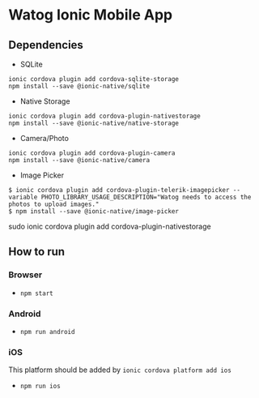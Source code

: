 # Watog Ionic Mobile App 

## Dependencies

- SQLite

```
ionic cordova plugin add cordova-sqlite-storage  
npm install --save @ionic-native/sqlite  
```

- Native Storage

```
ionic cordova plugin add cordova-plugin-nativestorage    
npm install --save @ionic-native/native-storage  
```
- Camera/Photo

```  
ionic cordova plugin add cordova-plugin-camera    
npm install --save @ionic-native/camera  
```  

- Image Picker  

```  
$ ionic cordova plugin add cordova-plugin-telerik-imagepicker --variable PHOTO_LIBRARY_USAGE_DESCRIPTION="Watog needs to access the photos to upload images."
$ npm install --save @ionic-native/image-picker

```  

sudo ionic cordova plugin add cordova-plugin-nativestorage

## How to run

### Browser

- `npm start`   

### Android  

- `npm run android`  

### iOS
This platform should be added by `ionic cordova platform add ios`
- `npm run ios`  
